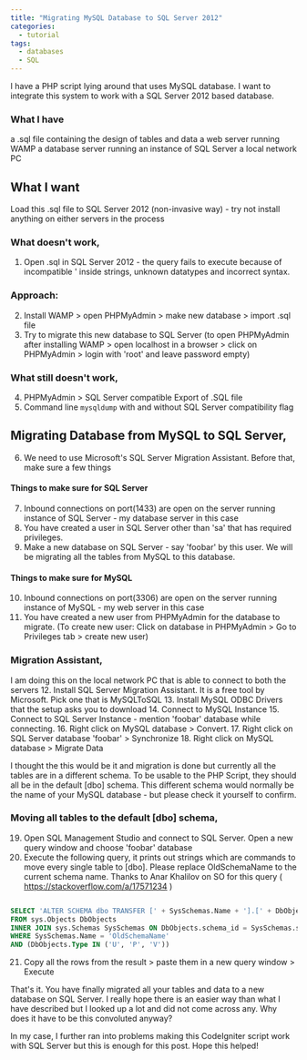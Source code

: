```yaml
---
title: "Migrating MySQL Database to SQL Server 2012"
categories:
  - tutorial
tags:
  - databases
  - SQL
---
```


I have a PHP script lying around that uses MySQL database. I want to integrate this system to work with a SQL Server 2012 based database.

### What I have
a .sql file containing the design of tables and data
a web server running WAMP
a database server running an instance of SQL Server
a local network PC

## What I want
Load this .sql file to SQL Server 2012
(non-invasive way) - try not install anything on either servers in the process

### What doesn't work,
1. Open .sql in SQL Server 2012 - the query fails to execute because of incompatible \' inside strings, unknown datatypes and incorrect syntax.

### Approach:
2. Install WAMP > open PHPMyAdmin > make new database > import .sql file
3. Try to migrate this new database to SQL Server
(to open PHPMyAdmin after installing WAMP > open localhost in a browser > click on PHPMyAdmin > login with 'root' and leave password empty)

### What still doesn't work,
4. PHPMyAdmin > SQL Server compatible Export of .SQL file
5. Command line `mysqldump` with and without SQL Server compatibility flag

## Migrating Database from MySQL to SQL Server,
6. We need to use Microsoft's SQL Server Migration Assistant.
Before that, make sure a few things

#### Things to make sure for SQL Server
7. Inbound connections on port(1433) are open on the server running instance of SQL Server - my database server in this case
8. You have created a user in SQL Server other than 'sa' that has required privileges.
9. Make a new database on SQL Server - say 'foobar' by this user. We will be migrating all the tables from MySQL to this database.

#### Things to make sure for MySQL
10. Inbound connections on port(3306) are open on the server running instance of MySQL - my web server in this case
11. You have created a new user from PHPMyAdmin for the database to migrate.
(To create new user: Click on database in PHPMyAdmin > Go to Privileges tab > create new user)

### Migration Assistant,   
I am doing this on the local network PC that is able to connect to both the servers
12. Install SQL Server Migration Assistant. It is a free tool by Microsoft. Pick one that is MySQLToSQL
13. Install MySQL ODBC Drivers that the setup asks you to download
14. Connect to MySQL Instance
15. Connect to SQL Server Instance - mention 'foobar' database while connecting.
16. Right click on MySQL database > Convert.
17. Right click on SQL Server database 'foobar' > Synchronize
18. Right click on MySQL database > Migrate Data

I thought the this would be it and migration is done but currently all the tables are in a different schema. To be usable to the PHP Script, they should all be in the default [dbo] schema. This different schema would normally be the name of your MySQL database - but please check it yourself to confirm.

### Moving all tables to the default [dbo] schema,
19. Open SQL Management Studio and connect to SQL Server. Open a new query window and choose 'foobar' database  
20. Execute the following query, it prints out strings which are commands to move every single table to [dbo]. Please replace OldSchemaName to the current schema name.
Thanks to Anar Khalilov on SO for this query ( https://stackoverflow.com/a/17571234 )    
```sql

SELECT 'ALTER SCHEMA dbo TRANSFER [' + SysSchemas.Name + '].[' + DbObjects.Name + '];'
FROM sys.Objects DbObjects
INNER JOIN sys.Schemas SysSchemas ON DbObjects.schema_id = SysSchemas.schema_id
WHERE SysSchemas.Name = 'OldSchemaName'
AND (DbObjects.Type IN ('U', 'P', 'V'))

```
21. Copy all the rows from the result > paste them in a new query window > Execute

That's it. You have finally migrated all your tables and data to a new database on SQL Server. I really hope there is an easier way than what I have described but I looked up a lot and did not come across any. Why does it have to be this convoluted anyway?

In my case, I further ran into problems making this CodeIgniter script work with SQL Server but this is enough for this post. Hope this helped!